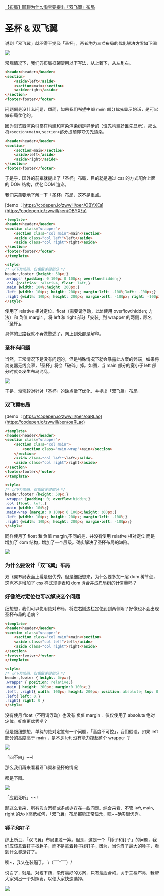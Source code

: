 [【布局】聊聊为什么淘宝要提出「双飞翼」布局 ](https://github.com/zwwill/blog/issues/11)

# 圣杯 & 双飞翼

说到「双飞翼」就不得不提及「圣杯」，两者均为三栏布局的优化解决方案如下图

![](https://camo.githubusercontent.com/719a16244b46b65a8881a4b689b042f426d408c89562bbe946394a7370e5c7e2/68747470733a2f2f757365722d676f6c642d63646e2e786974752e696f2f323031372f31312f31332f31356662346536623933386632313038)

常规情况下，我们的布局框架使用以下写法，从上到下，从左到右。

```html
<header>header</header>
<section>
    <aside>left</aside>
    <section>main</section>
    <aside>right</aside>
</section>
<footer>footer</footer>
```

问题倒是没什么问题，然而，如果我们希望中部 main 部分优先显示的话，是可以做布局优化的。

因为浏览器渲染引擎在构建和渲染渲染树是异步的（谁先构建好谁先显示），那么将`<section>main</section>`部分提前即可优先渲染。

```html
<header>header</header>
<section>
    <section>main</section>
    <aside>left</aside>
    <aside>right</aside>
</section>
<footer>footer</footer>
```

于是乎，国外的前辈就提出了「圣杯」布局，目的就是通过 css 的方式配合上面的 DOM 结构，优化 DOM 渲染。

我们来简要地了解一下「圣杯」布局，这不是重点。

[demo ：https://codepen.io/zwwill/pen/OBYXEa](https://codepen.io/zwwill/pen/OBYXEa)

```html
<template>
<header>header</header>
<section class="wrapper">
    <section class="col main">main</section>
    <aside class="col left">left</aside>
    <aside class="col right">right</aside>
</section>
<footer>footer</footer>
</template>

<style>
/* 以下为简码，仅保留关键部分 */
header,footer {height: 50px;}
.wrapper {padding: 0 100px 0 100px; overflow:hidden;}
.col {position: relative; float: left;}
.main {width: 100%;height: 200px;}
.left {width: 100px; height: 200px; margin-left: -100%;left: -100px;}
.right {width: 100px; height: 200px; margin-left: -100px; right: -100px;}
</style>
```

使用了 relative 相对定位、float（需要请浮动，此处使用 overflow:hidden; 方法）和 负值 margin ，将 left 和 right 部分「安装」到 wrapper 的两侧，顾名「圣杯」。

具体的思路我就不再做赘述了，网上到处都是解释。

### 圣杯有问题

当然，正常情况下是没有问题的，但是特殊情况下就会暴露此方案的弊端，如果将浏览器无线变窄，「圣杯」将会「破碎」掉。如图，当 main 部分的宽小于 left 部分时就会发生布局混乱。

![](https://camo.githubusercontent.com/240c4c4a07c1c6a372f3657e5f761fc17bad15ece69c4be4c2c192f6036f641a/68747470733a2f2f757365722d676f6c642d63646e2e786974752e696f2f323031372f31312f31332f31356662346564623132616261316134)

于是，淘宝软对针对「圣杯」的缺点做了优化，并提出「双飞翼」布局。

### 双飞翼布局

[demo ：https://codepen.io/zwwill/pen/oaRLao](https://codepen.io/zwwill/pen/oaRLao)

```html
<template>
<header>header</header>
<section class="wrapper">
    <section class="col main">
        <section class="main-wrap">main</section>
    </section>
    <aside class="col left">left</aside>
    <aside class="col right">right</aside>
</section>
<footer>footer</footer>
</template>

<style>
/* 以下为简码，仅保留关键部分 */
header,footer {height: 50px;}
.wrapper {padding: 0; overflow:hidden;}
.col {float: left;}
.main {width: 100%;}
.main-wrap {margin: 0 100px 0 100px;height: 200px;}
.left {width: 100px; height: 200px; margin-left: -100%;}
.right {width: 100px; height: 200px; margin-left: -100px;}
</style>
```
同样使用了 float 和 负值 margin,不同的是，并没有使用 relative 相对定位 而是增加了 dom 结构，增加了一个层级。确实解决了圣杯布局的缺陷。

![](https://camo.githubusercontent.com/69edc5bb1fe0688cee0e543d843c02592f097dc6c5948f1f36b8a04dd0dae2b7/68747470733a2f2f757365722d676f6c642d63646e2e786974752e696f2f323031372f31312f31332f31356662346536303330333036623630)

### 为什么要设计「双飞翼」布局

双飞翼布局表面上看是很优秀，但是细细想来，为什么要多加一层 dom 树节点，这岂不是增加了 css 样式规则表和 dom 树合并成布局树的计算量吗？

### 好像绝对定位也可以解决这个问题

细想想，我们可以使用绝对布局，将左右侧边栏定位到到两侧啊？好像也不会出现圣杯布局的毛病？

```html
<template>
<header>header</header>
<section class="wrapper">
    <section class="col main">main</section>
    <aside class="col left">left</aside>
    <aside class="col right">right</aside>
</section>
<footer>footer</footer>
</template>

<style>
/* 以下为简码，仅保留关键部分 */
header,footer { height: 50px;}
.wrapper { position: relative;}
.main { height: 200px; margin:0 100px;}
.left, .right{ width: 100px; height: 200px; position: absolute; top: 0;}
.left{ left: 0;}
.right{ right: 0;}
</style>
```

没有使用 float（不用请浮动）也没有 负值 margin ，仅仅使用了 absolute 绝对定位，好像更优秀呢？

但是细细想想，单纯的绝对定位有一个问题，「高度不可控」，我们假设，如果 left 部分的高度高于 main ，是不是 left 没有能力撑起整个 wrapper ？

![](https://camo.githubusercontent.com/808577d2afd0d164b4a1ba2978beb74678d6b96e75efcfc0b93bc571e3c6e9da/68747470733a2f2f757365722d676f6c642d63646e2e786974752e696f2f323031372f31312f31332f31356662353035663262306365333238)

「四不四」~~!

那么我们再来看看双飞翼和圣杯的情况

都是下图。

![](https://camo.githubusercontent.com/3151ea1b4e110684d77a26a5e502b4cccbe4d2bc559d6fd0ab25e842230e62af/68747470733a2f2f757365722d676f6c642d63646e2e786974752e696f2f323031372f31312f31332f31356662353039313161633332623233)

「应戳死听」~~!

那这么看来，所有的方案都或多或少存在一些问题。综合来看，不管 left, main, right 的大小高低如何，「双飞翼」布局都能正常显示，嗯~~确实很优秀。

### 锤子和钉子

综上所见，「双飞翼」布局更胜一筹。但是，这是一个「锤子和钉子」的问题，我们应该拿着钉子找锤子，而不是拿着锤子找钉子，因为，当你有了最大的锤子，看到什么都是钉子。

唉~，我又在装逼了。 \（￣︶￣）/

说白了，就是，对症下药，没有最好的方案，只有最适合的。关于三栏布局，我帮大家列出一个对照表，以便大家快速选择。


![](https://camo.githubusercontent.com/67b1a79ff3bacb2abc5c6288570c1dffc9c58accaef3581abcabecf4048d194f/68747470733a2f2f757365722d676f6c642d63646e2e786974752e696f2f323031372f31312f31332f31356662353239386232646365316436)





